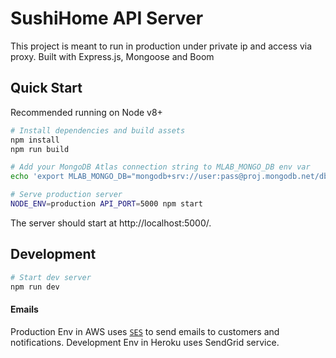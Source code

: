 # SushiHome API Server

This project is meant to run in production under private ip and access via proxy.
Built with Express.js, Mongoose and Boom

## Quick Start

Recommended running on Node v8+

```sh
# Install dependencies and build assets
npm install
npm run build

# Add your MongoDB Atlas connection string to MLAB_MONGO_DB env var
echo 'export MLAB_MONGO_DB="mongodb+srv://user:pass@proj.mongodb.net/dbname?retryWrites=true"' >> ~/.bash_profile

# Serve production server
NODE_ENV=production API_PORT=5000 npm start
```

The server should start at http://localhost:5000/.

## Development

```sh
# Start dev server
npm run dev
```

#### Emails

Production Env in AWS uses [`SES`](https://docs.aws.amazon.com/sdk-for-javascript/v2/developer-guide/ses-examples-sending-email.html) to send emails to customers and notifications.
Development Env in Heroku uses SendGrid service.
